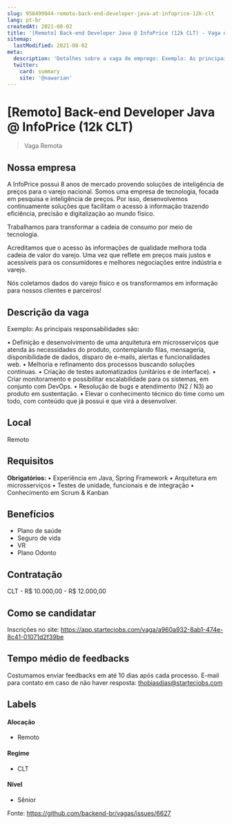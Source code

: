 ```yaml
---
slug: 958499944-remoto-back-end-developer-java-at-infoprice-12k-clt
lang: pt-br
createdAt: 2021-08-02
title: '[Remoto] Back-end Developer Java @ InfoPrice (12k CLT) - Vaga de Emprego'
sitemap:
  lastModified: 2021-08-02
meta:
  description: 'Detalhes sobre a vaga de emprego: Exemplo: As principais responsabilidades são: • Definição e desenvolvimento de uma arquitetura em microsserviços que atenda às necessidades do produto, contemplando filas, mensageria, disponibilidade de dados, disparo de e-mails, alertas e funcionalidades web. • Melhoria e refinamento dos processos buscando soluções contínuas. • Criação de testes automatizados (unitários e de interface). • Criar monitoramento e possibilitar escalabilidade para os sistemas, em conjunto com DevOps. • Resolução de bugs e atendimento (N2 / N3) ao produto em sustentação. • Elevar o conhecimento técnico do time como um todo, com conteúdo que já possui e que virá a desenvolver.'
  twitter:
    card: summary
    site: '@nawarian'
---
```


# [Remoto] Back-end Developer Java @ InfoPrice (12k CLT)

<!--
==================================================
Caso a vaga for remoto durante a pandemia informar no texto "Remoto durante o covid"
==================================================
-->
<!-- 
==================================================
POR FAVOR, SÓ POSTE SE A VAGA FOR PARA BACK-END!

Não faça distinção de gênero no título da vaga.

Use: "Back-End Developer" ao invés de 
"Desenvolvedor Back-End" \o/

Exemplo: `[São Paulo] Back-End Developer @ NOME DA EMPRESA`
==================================================
-->
<!--
==================================================
Caso a vaga for remoto durante a pandemia deixar a linha abaixo
==================================================
-->
> Vaga Remota 

## Nossa empresa

A InfoPrice possui 8 anos de mercado provendo soluções de inteligência de preços para o varejo nacional. Somos uma empresa de tecnologia, focada em pesquisa e inteligência de preços. Por isso, desenvolvemos continuamente soluções que facilitam o acesso à informação trazendo eficiência, precisão e digitalização ao mundo físico.

Trabalhamos para transformar a cadeia de consumo por meio de tecnologia.

Acreditamos que o acesso às informações de qualidade melhora toda cadeia de valor do varejo. Uma vez que reflete em preços mais justos e acessíveis para os consumidores e melhores negociações entre indústria e varejo.

Nós coletamos dados do varejo físico e os transformamos em informação para nossos clientes e parceiros!

## Descrição da vaga

Exemplo: As principais responsabilidades são:

• Definição e desenvolvimento de uma arquitetura em microsserviços que atenda às necessidades do produto, contemplando filas, mensageria, disponibilidade de dados, disparo de e-mails, alertas e funcionalidades web.
• Melhoria e refinamento dos processos buscando soluções contínuas.
• Criação de testes automatizados (unitários e de interface).
• Criar monitoramento e possibilitar escalabilidade para os sistemas, em conjunto com DevOps.
• Resolução de bugs e atendimento (N2 / N3) ao produto em sustentação.
• Elevar o conhecimento técnico do time como um todo, com conteúdo que já possui e que virá a desenvolver.

## Local

Remoto

## Requisitos

**Obrigatórios:**
• Experiência em Java, Spring Framework 
• Arquitetura em microsserviços
• Testes de unidade, funcionais e de integração
• Conhecimento em Scrum & Kanban

## Benefícios

- Plano de saúde
- Seguro de vida
- VR 
- Plano Odonto

## Contratação

CLT - R$ 10.000,00 - R$ 12.000,00

## Como se candidatar

Inscrições no site: https://app.startecjobs.com/vaga/a960a932-8ab1-474e-8c41-01071d2f39be

## Tempo médio de feedbacks

Costumamos enviar feedbacks em até 10 dias após cada processo.
E-mail para contato em caso de não haver resposta: thobiasdias@startecjobs.com

## Labels
<!-- retire os labels que não fazem sentido à vaga -->

#### Alocação
- Remoto

#### Regime
- CLT

#### Nível
- Sênior





Fonte: https://github.com/backend-br/vagas/issues/6627